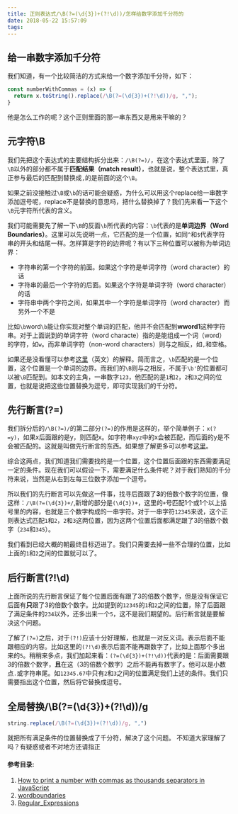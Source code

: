 ```yaml
---
title: 正则表达式/\B(?=(\d{3})+(?!\d))/怎样给数字添加千分符的
date: 2018-05-22 15:57:09
tags:
---
```

## 给一串数字添加千分符
我们知道，有一个比较简洁的方式来给一个数字添加千分符，如下：

``` js
const numberWithCommas = (x) => {
  return x.toString().replace(/\B(?=(\d{3})+(?!\d))/g, ",");
}
```

他是怎么工作的呢？这个正则里面的那一串东西又是用来干嘛的？

## 元字符\B

我们先把这个表达式的主要结构拆分出来：`/\B(?=)/`，在这个表达式里面，除了`\B`以外的部分都不属于**匹配结果（match  result）**，也就是说，整个表达式里，真正参与最后的匹配到替换成`,`的是前面的这个`\B`。

如果之前没接触过`\B`或`\b`的话可能会疑惑，为什么可以用这个replace给一串数字添加逗号呢，replace不是替换的意思吗，把什么替换掉了？我们先来看一下这个`\B`元字符所代表的含义。

我们可能需要先了解一下`\B`的反面`\b`所代表的内容：`\b`代表的是**单词边界（Word Boundaries）**。这里可以先说明一点，它匹配的是一个位置，如同`^`和`$`代表字符串的开头和结尾一样。怎样算是字符的边界呢？有以下三种位置可以被称为单词边界：

+ 字符串的第一个字符的前面。如果这个字符是单词字符（word character）的话
+ 字符串的最后一个字符的后面。如果这个字符是单词字符（word character）的话
+ 字符串中两个字符之间，如果其中一个字符是单词字符（word character）而另外一个不是

比如`\b`word`\b`能让你实现对整个单词的匹配，他并不会匹配到**wword1**这种字符串。对于上面说到的单词字符（word characte）指的是能组成一个词（word）的字符，如`w`。而非单词字符（non-word characters）则与之相反，如`,`和空格。

如果还是没看懂可以参考[这里](https://www.regular-expressions.info/wordboundaries.html)（英文）的解释。简而言之，`\b`匹配的是一个位置，这个位置是一个单词的边界。而我们的`\B`则与之相反，不属于`\b'`的位置都可以被`\B`匹配到。如本文的主角，一串数字`123`，他匹配的是`1`和`2`，`2`和`3`之间的位置，也就是说把这些位置替换为逗号，即可实现我们的千分符。

## 先行断言(?=)

我们拆分后的`/\B(?=)/`的第二部分`(?=)`的作用是这样的，举个简单例子：`x(?=y)`，如果x后面跟的是y，则匹配x。如字符串`xyz`中的x会被匹配，而后面的y是不会被匹配的。这就是叫做先行断言的东西。如果想了解更多可以参考[这里](https://developer.mozilla.org/en-US/docs/Web/JavaScript/Guide/Regular_Expressions)。

综合这两点，我们知道我们需要找的是一个位置，这个位置后面跟的东西需要满足一定的条件。现在我们可以假设一下，需要满足什么条件呢？对于我们熟知的千分符来说，当然是从右到左每三位数字添加一个逗号。

所以我们的先行断言可以先做这一件事，找寻后面跟了**3**的倍数个数字的位置，像这样：`/\B(?=(\d{3})+/`,新增的部分是`(\d{3})+`，这里的`+`号匹配1个或1个以上括号里的内容，也就是三个数字构成的一串字符。对于一串字符`12345`来说，这个正则表达式匹配`1`和`2`，`2`和`3`这两位置，因为这两个位置后面都满足跟了3的倍数个数字（`234`和`345`）。

我们看到已经大概的朝最终目标迈进了。我们只需要去掉一些不合理的位置，比如上面的`1`和`2`之间的位置就可以了。

## 后行断言(?!\d)

上面所说的先行断言保证了每个位置后面有跟了3的倍数个数字，但是没有保证它后面有**只**跟了3的倍数个数字。比如提到的`12345`的`1`和`2`之间的位置，除了后面跟了满足条件的`234`以外，还多出来一个`5`，这不是我们期望的。后行断言就是要解决这个问题。

了解了`(?=)`之后，对于`(?!)`应该十分好理解，也就是一对反义词。表示后面不能跟相应的内容。比如这里的`(?!\d)`表示后面不能再跟数字了，比如上面那个多出来的`5`。稍稍来多点，我们加起来看：`(?=(\d{3})+(?!\d))`代表的是：后面需要跟3的倍数个数字，**且**在这（3的倍数个数字）之后不能再有数字了。他可以是小数点`.`或字符串尾。如`12345.67`中只有`2`和`3`之间的位置满足我们上述的条件。我们只需要指出这个位置，然后将它替换成逗号。

## 全局替换/\B(?=(\d{3})+(?!\d))/g

``` js
string.replace(/\B(?=(\d{3})+(?!\d))/g, ",")
```

就把所有满足条件的位置替换成了千分符，解决了这个问题。
不知道大家理解了吗？有疑惑或者不对地方还请指正

#### 参考目录:

1. [How to print a number with commas as thousands separators in JavaScript
](https://stackoverflow.com/questions/2901102/how-to-print-a-number-with-commas-as-thousands-separators-in-javascript?rq=1)
2. [wordboundaries](https://www.regular-expressions.info/wordboundaries.html)
3. [Regular_Expressions](https://developer.mozilla.org/en-US/docs/Web/JavaScript/Guide/Regular_Expressions)
